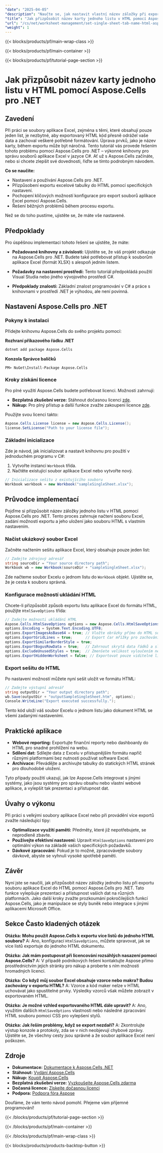 ```yaml
---
"date": "2025-04-05"
"description": "Naučte se, jak nastavit vlastní název záložky při exportu jednoho listu aplikace Excel do HTML pomocí Aspose.Cells pro .NET. Ideální pro webové reporty a sdílení dat."
"title": "Jak přizpůsobit název karty jednoho listu v HTML pomocí Aspose.Cells pro .NET"
"url": "/cs/net/worksheet-management/set-single-sheet-tab-name-html-aspose-cells-net/"
"weight": 1
---
```


{{< blocks/products/pf/main-wrap-class >}}

{{< blocks/products/pf/main-container >}}

{{< blocks/products/pf/tutorial-page-section >}}


# Jak přizpůsobit název karty jednoho listu v HTML pomocí Aspose.Cells pro .NET

## Zavedení
Při práci se soubory aplikace Excel, zejména s těmi, které obsahují pouze jeden list, je nezbytné, aby exportovaný HTML kód přesně odrážel vaše data a zachoval veškeré potřebné formátování. Úprava prvků, jako je název karty, během exportu může být náročná. Tento tutoriál vás provede řešením tohoto problému pomocí Aspose.Cells pro .NET – výkonné knihovny pro správu souborů aplikace Excel v jazyce C#. Ať už s Aspose.Cells začínáte, nebo si chcete zlepšit své dovednosti, řiďte se tímto podrobným návodem.

**Co se naučíte:**
- Nastavení a používání Aspose.Cells pro .NET.
- Přizpůsobení exportu excelové tabulky do HTML pomocí specifických nastavení.
- Pochopení klíčových možností konfigurace pro export souborů aplikace Excel pomocí Aspose.Cells.
- Řešení běžných problémů během procesu exportu.

Než se do toho pustíme, ujistěte se, že máte vše nastavené.

## Předpoklady
Pro úspěšnou implementaci tohoto řešení se ujistěte, že máte:

- **Požadované knihovny a závislosti:** Ujistěte se, že váš projekt odkazuje na Aspose.Cells pro .NET. Budete také potřebovat přístup k souborům aplikace Excel (formát XLSX) s alespoň jedním listem.
  
- **Požadavky na nastavení prostředí:** Tento tutoriál předpokládá použití Visual Studia nebo jiného vývojového prostředí C#.

- **Předpoklady znalostí:** Základní znalost programování v C# a práce s knihovnami v prostředí .NET je výhodou, ale není povinná.

## Nastavení Aspose.Cells pro .NET

### Pokyny k instalaci
Přidejte knihovnu Aspose.Cells do svého projektu pomocí:

**Rozhraní příkazového řádku .NET**
```bash
dotnet add package Aspose.Cells
```

**Konzola Správce balíčků**
```plaintext
PM> NuGet\Install-Package Aspose.Cells
```

### Kroky získání licence
Pro plné využití Aspose.Cells budete potřebovat licenci. Možnosti zahrnují:

- **Bezplatná zkušební verze:** Stáhnout dočasnou licenci [zde](https://purchase.aspose.com/temporary-license/).
- **Nákup:** Pro plný přístup a další funkce zvažte zakoupení licence [zde](https://purchase.aspose.com/buy).

Použijte svou licenci takto:
```csharp
Aspose.Cells.License license = new Aspose.Cells.License();
license.SetLicense("Path to your license file");
```

### Základní inicializace
Zde je návod, jak inicializovat a nastavit knihovnu pro použití v jednoduchém programu v C#:
1. Vytvořte instanci `Workbook` třída.
2. Načtěte existující soubor aplikace Excel nebo vytvořte nový.

```csharp
// Inicializace sešitu z existujícího souboru
Workbook workbook = new Workbook("sampleSingleSheet.xlsx");
```

## Průvodce implementací
Pojďme si přizpůsobit název záložky jednoho listu v HTML pomocí Aspose.Cells pro .NET. Tento proces zahrnuje načtení souboru Excel, zadání možností exportu a jeho uložení jako souboru HTML s vlastním nastavením.

### Načíst ukázkový soubor Excel
Začněte načtením sešitu aplikace Excel, který obsahuje pouze jeden list:
```csharp
// Zadejte zdrojový adresář
string sourceDir = "Your source directory path";
Workbook wb = new Workbook(sourceDir + "sampleSingleSheet.xlsx");
```
Zde načteme soubor Excelu o jednom listu do `Workbook` objekt. Ujistěte se, že je cesta k souboru správná.

### Konfigurace možností ukládání HTML
Chcete-li přizpůsobit způsob exportu listu aplikace Excel do formátu HTML, použijte `HtmlSaveOptions` třída:
```csharp
// Zadejte možnosti ukládání HTML
Aspose.Cells.HtmlSaveOptions options = new Aspose.Cells.HtmlSaveOptions();
options.Encoding = System.Text.Encoding.UTF8;
options.ExportImagesAsBase64 = true; // Vložte obrázky přímo do HTML souboru
options.ExportGridLines = true;      // Export čar mřížky pro zachování struktury
options.ExportSimilarBorderStyle = true;
options.ExportBogusRowData = true;   // Zahrnout skrytá data řádků a sloupců
options.ExcludeUnusedStyles = true;  // Zmenšete velikost vyloučením nepoužívaných stylů
options.ExportHiddenWorksheet = false; // Exportovat pouze viditelné listy
```
### Export sešitu do HTML
Po nastavení možností můžete nyní sešit uložit ve formátu HTML:
```csharp
// Zadejte výstupní adresář
string outputDir = "Your output directory path";
wb.Save(outputDir + "outputSampleSingleSheet.htm", options);
Console.WriteLine("Export executed successfully.");
```
Tento kód uloží váš soubor Excelu o jednom listu jako dokument HTML se všemi zadanými nastaveními.

## Praktické aplikace
- **Webové reporting:** Exportujte finanční reporty nebo dashboardy do HTML pro snadné prohlížení na webu.
- **Sdílení dat:** Sdílejte data z Excelu v přístupnějším formátu napříč různými platformami bez nutnosti používat software Excel.
- **Archivace:** Převádějte a archivujte tabulky do statických HTML stránek pro dlouhodobé uložení.

Tyto případy použití ukazují, jak lze Aspose.Cells integrovat s jinými systémy, jako jsou systémy pro správu obsahu nebo vlastní webové aplikace, a vylepšit tak prezentaci a přístupnost dat.

## Úvahy o výkonu
Při práci s velkými soubory aplikace Excel nebo při provádění více exportů zvažte následující tipy:
- **Optimalizace využití paměti:** Předměty, které již nepotřebujete, se neprodleně zbavte.
- **Používejte efektivní nastavení:** Upravit `HtmlSaveOptions` nastavení pro optimální výkon na základě vašich specifických požadavků.
- **Dávkové zpracování:** Pokud je to možné, zpracovávejte soubory dávkově, abyste se vyhnuli vysoké spotřebě paměti.

## Závěr
Nyní jste se naučili, jak přizpůsobit název záložky jednoho listu při exportu souboru aplikace Excel do HTML pomocí Aspose.Cells pro .NET. Tato funkce vylepšuje prezentaci a přístupnost vašich dat na různých platformách. 
Jako další kroky zvažte prozkoumání pokročilejších funkcí Aspose.Cells, jako je manipulace se styly buněk nebo integrace s jinými aplikacemi Microsoft Office.

## Sekce Často kladených otázek
**Otázka: Mohu použít Aspose.Cells k exportu více listů do jednoho HTML souboru?**
A: Ano, konfigurací `HtmlSaveOptions`, můžete spravovat, jak se více listů exportuje do jednoho HTML dokumentu.

**Otázka: Jak mám postupovat při licencování rozsáhlých nasazení pomocí Aspose.Cells?**
A: V případě podnikových řešení kontaktujte Aspose přímo prostřednictvím jejich stránky pro nákup a proberte s ním možnosti hromadných licencí.

**Otázka: Co když můj soubor Excel obsahuje vzorce nebo makra? Budou zachovány v exportu HTML?**
A: Vzorce a kód maker nelze v HTML uchovávat jako spustitelné prvky. Výsledky vzorců však můžete zobrazit v exportovaném HTML.

**Otázka: Je možné vzhled exportovaného HTML dále upravit?**
A: Ano, využitím dalších `HtmlSaveOptions` vlastnosti nebo následné zpracování HTML souboru pomocí CSS pro vylepšení stylů.

**Otázka: Jak řeším problémy, když se export nezdaří?**
A: Zkontrolujte výstup konzole a protokoly, zda se v nich neobjevují chybové zprávy. Ujistěte se, že všechny cesty jsou správné a že soubor aplikace Excel není poškozen.

## Zdroje
- **Dokumentace:** [Dokumentace k Aspose.Cells .NET](https://reference.aspose.com/cells/net/)
- **Stáhnout:** [Vydání Aspose.Cells](https://releases.aspose.com/cells/net/)
- **Nákup:** [Koupit Aspose.Cells](https://purchase.aspose.com/buy)
- **Bezplatná zkušební verze:** [Vyzkoušejte Aspose.Cells zdarma](https://releases.aspose.com/cells/net/)
- **Dočasná licence:** [Získejte dočasnou licenci](https://purchase.aspose.com/temporary-license/)
- **Podpora:** [Podpora fóra Aspose](https://forum.aspose.com/c/cells/9)

Doufáme, že vám tento návod pomohl. Přejeme vám příjemné programování!


{{< /blocks/products/pf/tutorial-page-section >}}

{{< /blocks/products/pf/main-container >}}

{{< /blocks/products/pf/main-wrap-class >}}

{{< blocks/products/products-backtop-button >}}